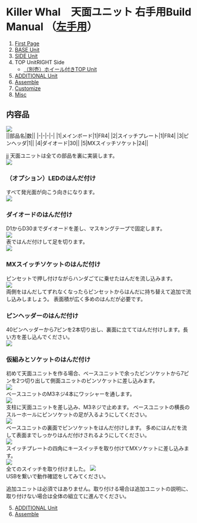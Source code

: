 # Killer Whal　天面ユニット 右手用Build Manual （[左手用](../leftside/4_TOP.md)）

1. [First Page](../README_EN.md)
2. [BASE Unit](../rightside/2_BASE.md)
3. [SIDE Unit](../rightside/3_SIDE_TRACKBALL.md)
4. TOP UnitRIGHT Side
   - [（別売）ホイール付きTOP Unit](../rightside/4_TOP_WHEEL.md)
5. [ADDITIONAL Unit](../rightside/5_ADD.md)
6. [Assemble](../rightside/6_ASSEMBLE.md)
7. [Customize](../rightside/7_CUSTOM.md)
8. [Misc](../rightside/8_MISC.md)

## 内容品
![](../img/top/IMG_5610.jpg)    
||部品名|数||
|-|-|-|-|
|1|メインボード|1|FR4|
|2|スイッチプレート|1|FR4|
|3|ピンヘッダ|1||
|4|ダイオード|30||
|5|MXスイッチソケット|24||

jj
天面ユニットは全ての部品を裏に実装します。  
![](../img/top/IMG_5900.jpg)  

### （オプション）LEDのはんだ付け 
すべて発光面が向こう向きになります。  
![](../img/top/IMG_5611.jpg)  

### ダイオードのはんだ付け
D1からD30までダイオードを差し、マスキングテープで固定します。  
![](../img/top/IMG_6175.jpg)  
表ではんだ付けして足を切ります。  
![](../img/top/IMG_5616.jpg)  
### MXスイッチソケットのはんだ付け
ピンセットで押し付けながらハンダごてに乗せたはんだを流し込みます。  
![](../img/top/IMG_5619.jpg)  
両側をはんだしてずれなくなったらピンセットからはんだに持ち替えて追加で流し込みしましょう。  表面積が広く多めのはんだが必要です。  

### ピンヘッダーのはんだ付け
40ピンヘッダーから7ピンを2本切り出し、裏面に立ててはんだ付けします。長い方を差し込んでください。  
![](../img/top/IMG_5625.jpg)  

### 仮組みとソケットのはんだ付け
初めて天面ユニットを作る場合、ベースユニットで余ったピンソケットから7ピンを2つ切り出して側面ユニットのピンソケットに差し込みます。  
![](../img/top/IMG_5634.jpg)  
ベースユニットのM3ネジ4本にワッシャーを通します。  
![](../img/top/IMG_5631.jpg)  
支柱に天面ユニットを差し込み、M3ネジで止めます。  ベースユニットの横長のスルーホールにピンソケットの足が入るようにしてください。  
![](../img/top/IMG_5639.jpg)  
ベースユニットの裏面でピンソケットをはんだ付けします。  多めにはんだを流して表面までしっかりはんだ付けされるようにしてください。  
![](../img/top/IMG_5641.jpg)  
スイッチプレートの四角にキースイッチを取り付けてMXソケットに差し込みます。  
![](../img/top/IMG_5645.jpg)  
全てのスイッチを取り付けました。
![](../img/top/IMG_5889.jpg)  
USBを繋いで動作確認をしてみてください。

追加ユニットは必須ではありません。取り付ける場合は追加ユニットの説明に、取り付けない場合は全体の組立てに進んでください。  

5. [ADDITIONAL Unit](../rightside/5_ADD.md)
6. [Assemble](../rightside/6_ASSEMBLE.md)
